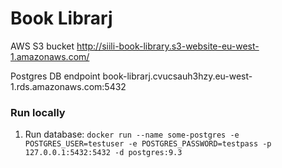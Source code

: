 # Book Librarj

AWS S3 bucket
http://siili-book-library.s3-website-eu-west-1.amazonaws.com/

Postgres DB endpoint 
book-librarj.cvucsauh3hzy.eu-west-1.rds.amazonaws.com:5432

### Run locally 

1. Run database: `docker run --name some-postgres -e POSTGRES_USER=testuser -e POSTGRES_PASSWORD=testpass -p 127.0.0.1:5432:5432 -d postgres:9.3`
